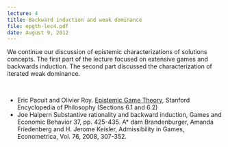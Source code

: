 ```yaml
---
lecture: 4
title: Backward induction and weak dominance 
file: epgth-lec4.pdf
date: August 9, 2012
---
```


We continue our discussion of epistemic characterizations of solutions concepts. The first part of the lecture focused on extensive games and backwards induction. The second part discussed the characterization of iterated weak dominance. 

<br />


* Eric Pacuit and Olivier Roy. [Epistemic Game Theory](https://plato.stanford.edu/entries/epistemic-game/), Stanford Encyclopedia of Philosophy (Sections 6.1 and 6.2)
* Joe Halpern Substantive rationality and backward induction, Games and Economic Behavior 37, pp. 425-435.
A* dam Brandenburger, Amanda Friedenberg and H. Jerome Keisler, Admissibility in Games, Econometrica, Vol. 76, 2008, 307-352.

 